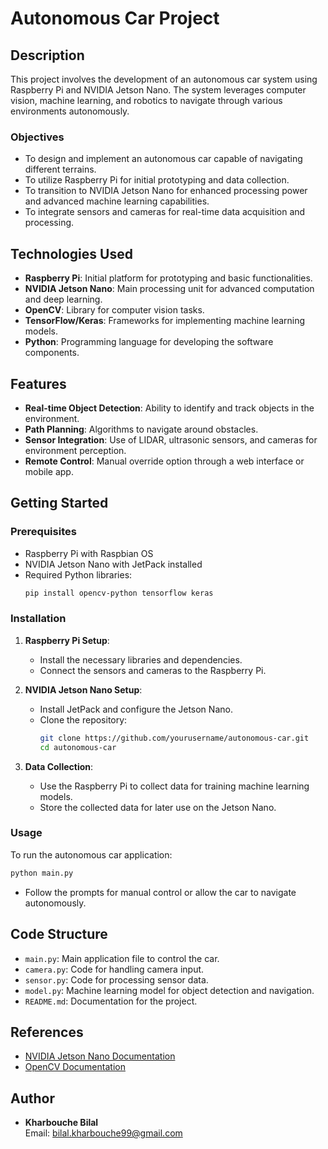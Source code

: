 # Autonomous Car Project

## Description
This project involves the development of an autonomous car system using Raspberry Pi and NVIDIA Jetson Nano. The system leverages computer vision, machine learning, and robotics to navigate through various environments autonomously. 

### Objectives
- To design and implement an autonomous car capable of navigating different terrains.
- To utilize Raspberry Pi for initial prototyping and data collection.
- To transition to NVIDIA Jetson Nano for enhanced processing power and advanced machine learning capabilities.
- To integrate sensors and cameras for real-time data acquisition and processing.

## Technologies Used
- **Raspberry Pi**: Initial platform for prototyping and basic functionalities.
- **NVIDIA Jetson Nano**: Main processing unit for advanced computation and deep learning.
- **OpenCV**: Library for computer vision tasks.
- **TensorFlow/Keras**: Frameworks for implementing machine learning models.
- **Python**: Programming language for developing the software components.

## Features
- **Real-time Object Detection**: Ability to identify and track objects in the environment.
- **Path Planning**: Algorithms to navigate around obstacles.
- **Sensor Integration**: Use of LIDAR, ultrasonic sensors, and cameras for environment perception.
- **Remote Control**: Manual override option through a web interface or mobile app.

## Getting Started

### Prerequisites
- Raspberry Pi with Raspbian OS
- NVIDIA Jetson Nano with JetPack installed
- Required Python libraries:
  ```bash
  pip install opencv-python tensorflow keras
  ```

### Installation
1. **Raspberry Pi Setup**:
   - Install the necessary libraries and dependencies.
   - Connect the sensors and cameras to the Raspberry Pi.

2. **NVIDIA Jetson Nano Setup**:
   - Install JetPack and configure the Jetson Nano.
   - Clone the repository:
     ```bash
     git clone https://github.com/yourusername/autonomous-car.git
     cd autonomous-car
     ```

3. **Data Collection**:
   - Use the Raspberry Pi to collect data for training machine learning models.
   - Store the collected data for later use on the Jetson Nano.

### Usage
To run the autonomous car application:
```bash
python main.py
```

- Follow the prompts for manual control or allow the car to navigate autonomously.

## Code Structure
- `main.py`: Main application file to control the car.
- `camera.py`: Code for handling camera input.
- `sensor.py`: Code for processing sensor data.
- `model.py`: Machine learning model for object detection and navigation.
- `README.md`: Documentation for the project.

## References
- [NVIDIA Jetson Nano Documentation](https://developer.nvidia.com/embedded/jetson-nano-developer-kit)
- [OpenCV Documentation](https://docs.opencv.org/)

## Author
- **Kharbouche Bilal**  
  Email: bilal.kharbouche99@gmail.com
